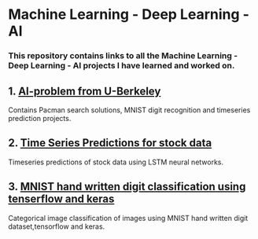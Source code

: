 # Machine Learning - Deep Learning - AI

### This repository contains links to all the Machine Learning - Deep Learning - AI projects I have learned and worked on.

## 1. [AI-problem from U-Berkeley](https://github.com/M87K452b/ai-berkley-experimentation)
Contains Pacman search solutions, MNIST digit recognition and timeseries prediction projects.

## 2. [Time Series Predictions for stock data](https://github.com/M87K452b/timeseries-prediction-lstm-applectock)
Timeseries predictions of stock data using LSTM neural networks.

## 3. [MNIST hand written digit classification using tenserflow and keras](https://github.com/M87K452b/mnist-image-classification)
Categorical image classification of images using MNIST hand written digit dataset,tensorflow and keras.
